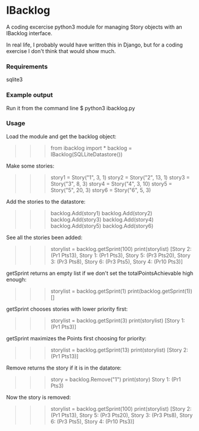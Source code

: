 IBacklog 
==============
A coding excercise python3 module for managing Story objects with an IBacklog interface.

In real life, I probably would have written this in Django, but for a coding exercise 
I don't think that would show much.

### Requirements
sqlite3

### Example output
Run it from the command line
$ python3 ibacklog.py

### Usage
Load the module and get the backlog object:
>>> from ibacklog import *
>>> backlog = IBacklog(SQLLiteDatastore())

Make some stories:
>>> story1 = Story("1", 3, 1)
>>> story2 = Story("2", 13, 1)
>>> story3 = Story("3", 8, 3)
>>> story4 = Story("4", 3, 10)
>>> story5 = Story("5", 20, 3)
>>> story6 = Story("6", 5, 3)

Add the stories to the datastore:
>>> backlog.Add(story1)
>>> backlog.Add(story2)
>>> backlog.Add(story3)
>>> backlog.Add(story4)
>>> backlog.Add(story5)
>>> backlog.Add(story6)

See all the stories been added:
>>> storylist = backlog.getSprint(100)
>>> print(storylist)
[Story 2: (Pr1 Pts13), Story 1: (Pr1 Pts3), Story 5: (Pr3 Pts20), Story 3: (Pr3 Pts8), Story 6: (Pr3 Pts5), Story 4: (Pr10 Pts3)]

getSprint returns an empty list if we don't set the totalPointsAchievable high enough:
>>> storylist = backlog.getSprint(1)
>>> print(backlog.getSprint(1))
[]

getSprint chooses stories with lower priority first:
>>> storylist = backlog.getSprint(3)
>>> print(storylist)
[Story 1: (Pr1 Pts3)]

getSprint maximizes the Points first choosing for priority:
>>> storylist = backlog.getSprint(13)
>>> print(storylist)
[Story 2: (Pr1 Pts13)]

Remove returns the story if it is in the datatore:
>>> story = backlog.Remove("1")
>>> print(story)
Story 1: (Pr1 Pts3)

Now the story is removed:
>>> storylist = backlog.getSprint(100)
>>> print(storylist)
[Story 2: (Pr1 Pts13), Story 5: (Pr3 Pts20), Story 3: (Pr3 Pts8), Story 6: (Pr3 Pts5), Story 4: (Pr10 Pts3)]

